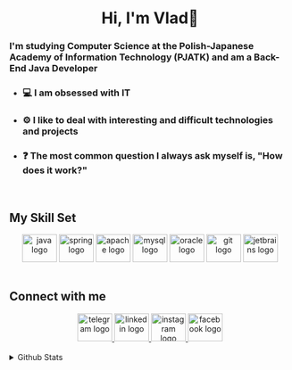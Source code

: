 # **<div align="center">Hi, I'm Vlad👾</div>**  
  

#### **<h3>I'm studying Computer Science at the Polish-Japanese Academy of Information Technology (PJATK) and am a Back-End Java Developer</h3>**  

<ul>
<li><h3>💻 I am obsessed with IT</h3></li>
  
<li><h3>⚙️ I like to deal with interesting and difficult technologies and projects</h3></li>   
  
<li><h3>❓ The most common question I always ask myself is, "How does it work?"</h3></li>   
  
 </ul>
<br/>  


## My Skill Set  
<div align="center">
  <img src="https://cdn.jsdelivr.net/gh/devicons/devicon/icons/java/java-original.svg" height="50" width="62" alt="java logo"  />
  <img src="https://cdn.jsdelivr.net/gh/devicons/devicon/icons/spring/spring-original.svg" height="50" width="62" alt="spring logo"  />
  <img src="https://cdn.jsdelivr.net/gh/devicons/devicon/icons/apache/apache-original.svg" height="50" width="62" alt="apache logo"  />
  <img src="https://cdn.jsdelivr.net/gh/devicons/devicon/icons/mysql/mysql-original.svg" height="50" width="62" alt="mysql logo"  />
  <img src="https://cdn.jsdelivr.net/gh/devicons/devicon/icons/oracle/oracle-original.svg" height="50" width="62" alt="oracle logo"  />
  <img src="https://cdn.jsdelivr.net/gh/devicons/devicon/icons/git/git-original.svg" height="50" width="62" alt="git logo"  />
  <img src="https://cdn.jsdelivr.net/gh/devicons/devicon/icons/jetbrains/jetbrains-original.svg" height="50" width="62" alt="jetbrains logo"  />
</div>

<br/>  


## Connect with me  
<div align="center">
  <a href="https://t.me/Vvaldis" target="_blank">
    <img src="https://raw.githubusercontent.com/maurodesouza/profile-readme-generator/master/src/assets/icons/social/telegram/default.svg" width="62" height="50" alt="telegram logo"  />
  </a>
  <a href="https://www.linkedin.com/in/vladyslav-stasyshyn-724295222/" target="_blank">
    <img src="https://raw.githubusercontent.com/maurodesouza/profile-readme-generator/master/src/assets/icons/social/linkedin/default.svg" width="62" height="50" alt="linkedin logo"  />
  </a>
  <a href="https://www.instagram.com/_valdiss/" target="_blank">
    <img src="https://raw.githubusercontent.com/maurodesouza/profile-readme-generator/master/src/assets/icons/social/instagram/default.svg" width="62" height="50" alt="instagram logo"  />
  </a>
  <a href="https://www.facebook.com/vladik.stas" target="_blank">
    <img src="https://raw.githubusercontent.com/maurodesouza/profile-readme-generator/master/src/assets/icons/social/facebook/default.svg" width="62" height="50" alt="facebook logo"  />
  </a>
</div> 
  

<br/>  


<details><summary> Github Stats </summary><table><tr><td valign="top" width="50%">

<div align="center"><img src="https://github-readme-stats.vercel.app/api?username=Valdiq&show_icons=true&count_private=true&hide_border=true" align="center" /></div>

</td><td valign="top" width="50%">

<img src="https://github-readme-stats.vercel.app/api/top-langs/?username=Valdiq&hide_border=true&layout=compact" align="left" />

</td></tr></table></details>
<br />

